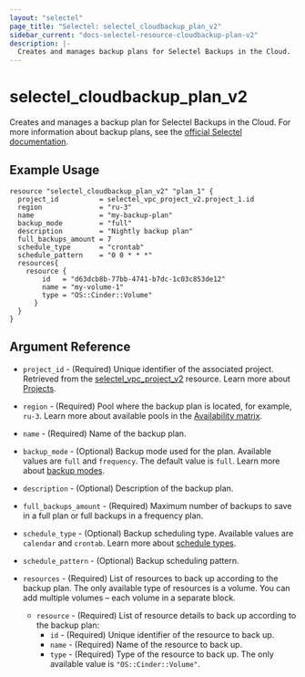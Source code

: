 ```yaml
---
layout: "selectel"
page_title: "Selectel: selectel_cloudbackup_plan_v2"
sidebar_current: "docs-selectel-resource-cloudbackup-plan-v2"
description: |-
  Creates and manages backup plans for Selectel Backups in the Cloud.
---
```


# selectel\_cloudbackup\_plan\_v2

Creates and manages a backup plan for Selectel Backups in the Cloud. For more information about backup plans, see the [official Selectel documentation](https://docs.selectel.ru/en/cloud-servers/backups/about-backups/).

## Example Usage

```hcl
resource "selectel_cloudbackup_plan_v2" "plan_1" {
  project_id          = selectel_vpc_project_v2.project_1.id
  region              = "ru-3"
  name                = "my-backup-plan"
  backup_mode         = "full"
  description         = "Nightly backup plan"
  full_backups_amount = 7
  schedule_type       = "crontab"
  schedule_pattern    = "0 0 * * *"
  resources{
    resource {
        id   = "d63dcb8b-77bb-4741-b7dc-1c03c853de12"
        name = "my-volume-1"
        type = "OS::Cinder::Volume"
      }
  }
}
```

## Argument Reference

* `project_id` - (Required) Unique identifier of the associated project. Retrieved from the [selectel_vpc_project_v2](https://registry.terraform.io/providers/selectel/selectel/latest/docs/resources/vpc_project_v2) resource. Learn more about [Projects](https://docs.selectel.ru/en/control-panel-actions/projects/about-projects/).

* `region` - (Required) Pool where the backup plan is located, for example, `ru-3`. Learn more about available pools in the [Availability matrix](https://docs.selectel.ru/en/control-panel-actions/availability-matrix/).

* `name` - (Required) Name of the backup plan.

* `backup_mode` - (Optional) Backup mode used for the plan. Available values are `full` and `frequency`. The default value is `full`. Learn more about [backup modes](https://docs.selectel.ru/en/cloud-servers/backups/about-backups/). 

* `description` - (Optional) Description of the backup plan.

* `full_backups_amount` - (Required) Maximum number of backups to save in a full plan or full backups in a frequency plan.

* `schedule_type` - (Optional) Backup scheduling type. Available values are `calendar` and `crontab`. Learn more about [schedule types](https://docs.selectel.ru/en/cloud-servers/backups/create-backup/#configure-scheduled-backups).

* `schedule_pattern` - (Optional) Backup scheduling pattern.

* `resources` - (Required) List of resources to back up according to the backup plan. The only available type of resources is a volume. You can add multiple volumes – each volume in a separate block.

  * `resource` - (Required) List of resource details to back up according to the backup plan:
    * `id` - (Required) Unique identifier of the resource to back up.
    * `name` - (Required) Name of the resource to back up.
    * `type` - (Required) Type of the resource to back up. The only available value is `"OS::Cinder::Volume"`.
